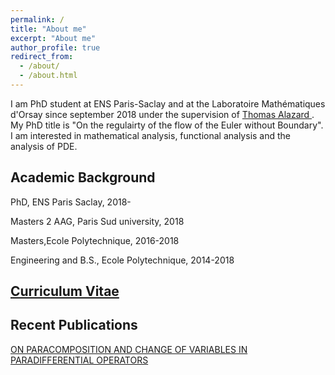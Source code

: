 ```yaml
---
permalink: /
title: "About me"
excerpt: "About me"
author_profile: true
redirect_from: 
  - /about/
  - /about.html
---
```


I am PhD student at ENS Paris-Saclay and at the Laboratoire Mathématiques d'Orsay since september 2018 under the supervision of [Thomas Alazard ](http://talazard.perso.math.cnrs.fr/) . My PhD title is "On the regulairty of the flow of the Euler without Boundary". I am interested in mathematical analysis, functional analysis and the analysis of PDE.


## Academic Background
PhD, ENS Paris Saclay, 2018- 

Masters 2 AAG, Paris Sud university, 2018

Masters,Ecole Polytechnique, 2016-2018

Engineering and B.S., Ecole Polytechnique, 2014-2018


## [Curriculum Vitae](https://aymansaid.github.io/files/cv.pdf)

## Recent Publications 
[ON PARACOMPOSITION AND CHANGE OF VARIABLES IN
PARADIFFERENTIAL OPERATORS](http://aymansaid.github.io/files/Paracomposition.pdf)
